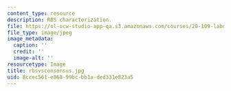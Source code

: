 ```yaml
---
content_type: resource
description: RBS characterization.
file: https://ol-ocw-studio-app-qa.s3.amazonaws.com/courses/20-109-laboratory-fundamentals-in-biological-engineering-fall-2007/8ccec561e86899bcbb1aded331e823a5_rbsvsconsensus.jpg
file_type: image/jpeg
image_metadata:
  caption: ''
  credit: ''
  image-alt: ''
resourcetype: Image
title: rbsvsconsensus.jpg
uid: 8ccec561-e868-99bc-bb1a-ded331e823a5
---
```

